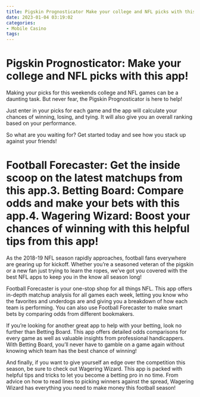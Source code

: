 ```yaml
---
title: Pigskin Prognosticator Make your college and NFL picks with this app!
date: 2023-01-04 03:19:02
categories:
- Mobile Casino
tags:
---
```



#  Pigskin Prognosticator: Make your college and NFL picks with this app!

Making your picks for this weekends college and NFL games can be a daunting task. But never fear, the Pigskin Prognosticator is here to help!

Just enter in your picks for each game and the app will calculate your chances of winning, losing, and tying. It will also give you an overall ranking based on your performance.

So what are you waiting for? Get started today and see how you stack up against your friends!

#  Football Forecaster: Get the inside scoop on the latest matchups from this app.3. Betting Board: Compare odds and make your bets with this app.4. Wagering Wizard: Boost your chances of winning with this helpful tips from this app!

As the 2018-19 NFL season rapidly approaches, football fans everywhere are gearing up for kickoff. Whether you’re a seasoned veteran of the pigskin or a new fan just trying to learn the ropes, we’ve got you covered with the best NFL apps to keep you in the know all season long!

Football Forecaster is your one-stop shop for all things NFL. This app offers in-depth matchup analysis for all games each week, letting you know who the favorites and underdogs are and giving you a breakdown of how each team is performing. You can also use Football Forecaster to make smart bets by comparing odds from different bookmakers.

If you’re looking for another great app to help with your betting, look no further than Betting Board. This app offers detailed odds comparisons for every game as well as valuable insights from professional handicappers. With Betting Board, you’ll never have to gamble on a game again without knowing which team has the best chance of winning!

And finally, if you want to give yourself an edge over the competition this season, be sure to check out Wagering Wizard. This app is packed with helpful tips and tricks to let you become a betting pro in no time. From advice on how to read lines to picking winners against the spread, Wagering Wizard has everything you need to make money this football season!